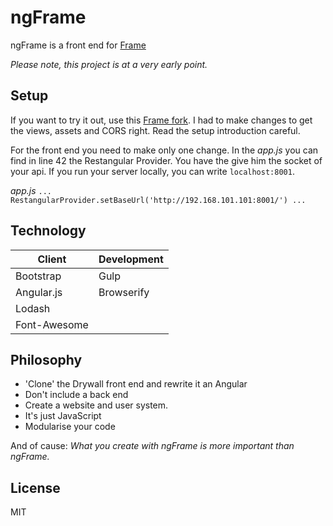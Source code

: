 # ngFrame

ngFrame is a front end for [Frame](git@github.com:jedireza/frame.git)

*Please note, this project is at a very early point.*

## Setup

If you want to try it out, use this [Frame fork](https://github.com/Silom/frame).
I had to make changes to get the views, assets and CORS right.
Read the setup introduction careful.

For the front end you need to make only one change.
In the *app.js* you can find in line 42 the Restangular Provider. You have the give him the socket of your api.
If you run your server locally, you can write ``localhost:8001``.

*app.js*
``
...
RestangularProvider.setBaseUrl('http://192.168.101.101:8001/')
...
``


## Technology

|     Client     | Development |
| -------------- | ----------- |
| Bootstrap      | Gulp        |
| Angular.js     | Browserify  |
| Lodash         |             |
| Font-Awesome   |             |

## Philosophy

* 'Clone' the Drywall front end and rewrite it an Angular
* Don't include a back end
* Create a website and user system.
* It's just JavaScript
* Modularise your code

And of cause: *What you create with ngFrame is more important than ngFrame.*

## License

MIT
